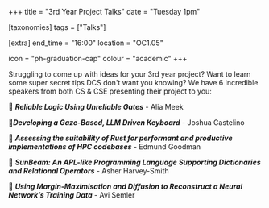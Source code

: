 +++
title = "3rd Year Project Talks"
date = "Tuesday 1pm"

[taxonomies]
tags = ["Talks"]

[extra]
end_time = "16:00"
location = "OC1.05"

icon = "ph-graduation-cap"
colour = "academic"
+++

Struggling to come up with ideas for your 3rd year project? Want to learn some super secret tips DCS don't want you knowing? We have 6 incredible speakers from both CS & CSE presenting their project to you:

🔷 ***Reliable Logic Using Unreliable Gates*** - Alia Meek

🔶***Developing a Gaze-Based, LLM Driven Keyboard*** - Joshua Castelino

🔷 ***Assessing the suitability of Rust for performant and productive implementations of HPC codebases*** - Edmund Goodman

🔶 ***SunBeam: An APL-like Programming Language Supporting Dictionaries and Relational Operators*** - Asher Harvey-Smith

🔷 ***Using Margin-Maximisation and Diffusion to Reconstruct a Neural Network’s Training Data*** - Avi Semler